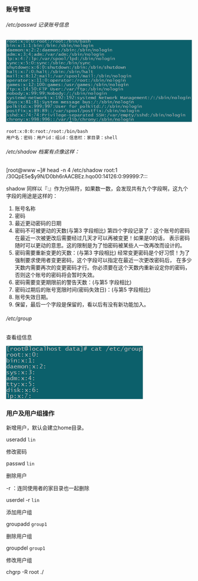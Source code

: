 ### 账号管理

###### /etc/passwd 记录账号信息

![账号信息](assets/1552461776822.png)

```
root:x:0:0:root:/root:/bin/bash
用户名：密码：用户id：组id：信息栏：家目录：shell
```

###### /etc/shadow 档案有点像这样：

[root@www ~]# head -n 4 /etc/shadow
root:$1​$/30QpE5e$y9N/D0bh6rAACBEz.hqo00:14126:0:99999:7:::


shadow 同样以『:』作为分隔符，如果数一数，会发现共有九个字段啊，这九个字段的用途是这样的：

1. 账号名称
2. 密码
3. 最近更动密码的日期
4. 密码不可被更动的天数(与第3 字段相比)
  第四个字段记录了：这个账号的密码在最近一次被更改后需要经过几天才可以再被变更！如果是0的话， 表示密码随时可以更动的意思。这的限制是为了怕密码被某些人一改再改而设计的。
5. 密码需要重新变更的天数：(与第3 字段相比)
  经常变更密码是个好习惯！为了强制要求使用者变更密码，这个字段可以指定在最近一次更改密码后， 在多少天数内需要再次的变更密码才行。你必须要在这个天数内重新设定你的密码，否则这个账号的密码将会暂时失效。
6. 密码需要变更期限前的警告天数：(与第5 字段相比)
7. 密码过期后的账号宽限时间(密码失效日)：(与第5 字段相比)
8. 账号失效日期。
9. 保留，最后一个字段是保留的，看以后有没有新功能加入。

###### /etc/group

查看组信息

![组信息](assets/1552462140064.png)



### 用户及用户组操作

新增用户，默认会建立home目录。

useradd `lin`

修改密码

passwd `lin`

删除用户

-r ：连同使用者的家目录也一起删除

userdel -r `lin`

添加用户组

groupadd `group1`

删除用户组

groupdel `group1`

修改用户组

chgrp -R root ./      